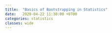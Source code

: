 ```yaml
---
title:  "Basics of Bootstrapping in Statistics"
date:   2020-04-22 11:30:00 +0700
categories: statistics
classes: wide
---
```


